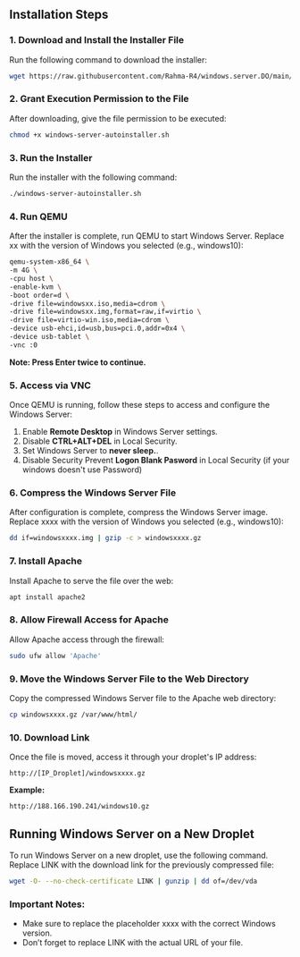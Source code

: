 ## Installation Steps

### 1. Download and Install the Installer File
Run the following command to download the installer:

```bash
wget https://raw.githubusercontent.com/Rahma-R4/windows.server.DO/main/windows-server-autoinstaller.sh
```

### 2. Grant Execution Permission to the File
After downloading, give the file permission to be executed:

```bash
chmod +x windows-server-autoinstaller.sh
```

### 3. Run the Installer
Run the installer with the following command:

```bash
./windows-server-autoinstaller.sh
```

### 4. Run QEMU
After the installer is complete, run QEMU to start Windows Server. Replace xx with the version of Windows you selected (e.g., windows10):

```bash
qemu-system-x86_64 \
-m 4G \
-cpu host \
-enable-kvm \
-boot order=d \
-drive file=windowsxx.iso,media=cdrom \
-drive file=windowsxx.img,format=raw,if=virtio \
-drive file=virtio-win.iso,media=cdrom \
-device usb-ehci,id=usb,bus=pci.0,addr=0x4 \
-device usb-tablet \
-vnc :0
```

**Note: Press Enter twice to continue.**

### 5. Access via VNC
Once QEMU is running, follow these steps to access and configure the Windows Server:

1. Enable **Remote Desktop** in Windows Server settings.
2. Disable **CTRL+ALT+DEL** in Local Security.
3. Set Windows Server to **never sleep.**.
4. Disable Security Prevent **Logon Blank Pasword** in Local Security (if your windows doesn't use Password)

### 6. Compress the Windows Server File
After configuration is complete, compress the Windows Server image. Replace xxxx with the version of Windows you selected (e.g., windows10):

```bash
dd if=windowsxxxx.img | gzip -c > windowsxxxx.gz
```

### 7. Install Apache
Install Apache to serve the file over the web:

```bash
apt install apache2
```

### 8. Allow Firewall Access for Apache
Allow Apache access through the firewall:

```bash
sudo ufw allow 'Apache'
```

### 9. Move the Windows Server File to the Web Directory
Copy the compressed Windows Server file to the Apache web directory:

```bash
cp windowsxxxx.gz /var/www/html/
```

### 10. Download Link
Once the file is moved, access it through your droplet's IP address:
```arduino
http://[IP_Droplet]/windowsxxxx.gz
```

**Example:**
```arduino
http://188.166.190.241/windows10.gz
```

## Running Windows Server on a New Droplet
To run Windows Server on a new droplet, use the following command. Replace LINK with the download link for the previously compressed file:

```bash
wget -O- --no-check-certificate LINK | gunzip | dd of=/dev/vda
```

### Important Notes:
- Make sure to replace the placeholder xxxx with the correct Windows version.
- Don’t forget to replace LINK with the actual URL of your file.
